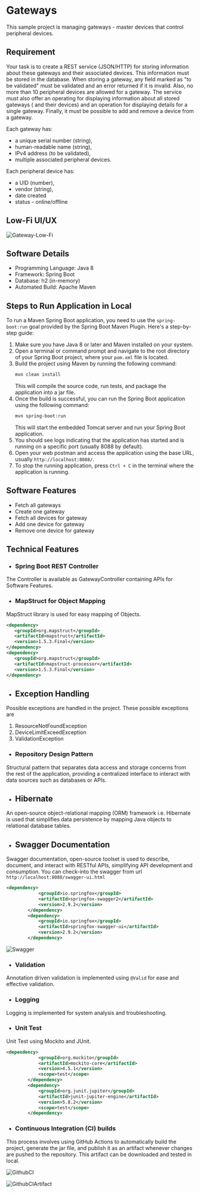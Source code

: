 # Gateways
This sample project is managing gateways - master devices that control peripheral devices.
## Requirement
Your task is to create a REST service (JSON/HTTP) for storing information about these gateways and their associated devices. 
This information must be stored in the database.
When storing a gateway, any field marked as "to be validated" must be validated and an error returned if it is invalid.
Also, no more than 10 peripheral devices are allowed for a gateway.
The service must also offer an operating for displaying information about all stored gateways ( and their devices) and an operation
for displaying details for a single gateway. Finally, it must be possible to add and remove a device from a gateway.

Each gateway has:
- a unique serial number (string),
- human-readable name (string),
- IPv4 address (to be validated),
- multiple associated peripheral devices.

Each peripheral device has: 
- a UID (number),
- vendor (string),
- date created
- status - online/offline

## Low-Fi UI/UX
![Gateway-Low-Fi](gateway-low-fi.png)

## Software Details
- Programming Language: Java 8
- Framework: Spring Boot
- Database: h2 (in-memory)
- Automated Build: Apache Maven

## Steps to Run Application in Local
To run a Maven Spring Boot application, you need to use the `spring-boot:run` goal provided by the Spring Boot Maven Plugin. Here's a step-by-step guide:

1. Make sure you have Java 8 or later and Maven installed on your system.
2. Open a terminal or command prompt and navigate to the root directory of your Spring Boot project, where your `pom.xml` file is located.
3. Build the project using Maven by running the following command:
   ```bash
   mvn clean install
   ```
   This will compile the source code, run tests, and package the application into a jar file.
4. Once the build is successful, you can run the Spring Boot application using the following command:
   ```bash
   mvn spring-boot:run
   ```
   This will start the embedded Tomcat server and run your Spring Boot application.
5. You should see logs indicating that the application has started and is running on a specific port (usually 8088 by default).
6. Open your web postman and access the application using the base URL, usually `http://localhost:8088/`.
7. To stop the running application, press `Ctrl + C` in the terminal where the application is running.

## Software Features
- Fetch all gateways
- Create one gateway
- Fetch all devices for gateway
- Add one device for gateway
- Remove one device for gateway

## Technical Features
- ### Spring Boot REST Controller
The Controller is available as GatewayController containing APIs for Software Features.
- ### MapStruct for Object Mapping
MapStruct library is used for easy mapping of Objects.

```xml
<dependency>
   <groupId>org.mapstruct</groupId>
   <artifactId>mapstruct</artifactId>
   <version>1.5.3.Final</version>
</dependency>
<dependency>
   <groupId>org.mapstruct</groupId>
   <artifactId>mapstruct-processor</artifactId>
   <version>1.5.3.Final</version>
</dependency>
```
- ## Exception Handling
Possible exceptions are handled in the project. These possible exceptions are 
1. ResourceNotFoundException
2. DeviceLimitExceedException
3. ValidationException

- ### Repository Design Pattern
Structural pattern that separates data access and storage concerns from the rest of the application, providing a centralized interface to interact with data sources such as databases or APIs.
- ## Hibernate
An open-source object-relational mapping (ORM) framework i.e. Hibernate is used that simplifies data persistence by mapping Java objects to relational database tables.
- ## Swagger Documentation
Swagger documentation, open-source toolset is used to describe, document, and interact with RESTful APIs, simplifying API development and consumption.
You can check-into the swagger from url `http://localhost:8088/swagger-ui.html`
```xml
<dependency>
            <groupId>io.springfox</groupId>
            <artifactId>springfox-swagger2</artifactId>
            <version>2.9.2</version>
        </dependency>
        <dependency>
            <groupId>io.springfox</groupId>
            <artifactId>springfox-swagger-ui</artifactId>
            <version>2.9.2</version>
        </dependency>
```
![Swagger](swagger.png)
- ### Validation
Annotation driven validation is implemented using `@Valid` for ease and effective validation.
- ### Logging
Logging is implemented for system analysis and troubleshooting.
- ### Unit Test
Unit Test using Mockito and JUnit.
```xml
<dependency>
            <groupId>org.mockito</groupId>
            <artifactId>mockito-core</artifactId>
            <version>4.5.1</version>
            <scope>test</scope>
        </dependency>
        <dependency>
            <groupId>org.junit.jupiter</groupId>
            <artifactId>junit-jupiter-engine</artifactId>
            <version>5.8.2</version>
            <scope>test</scope>
        </dependency>
```
- ### Continuous Integration (CI) builds
This process involves using GitHub Actions to automatically build the project, generate the jar file, and publish it as an artifact whenever changes are pushed to the repository.
This artifact can be downloaded and tested in local.

![GithubCI](githubCI.png)

![GithubCIArtifact](githubCIArtifact.png)
